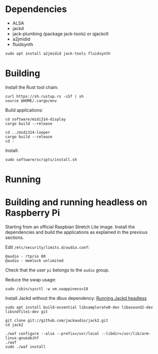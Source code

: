 
Dependencies
============

* ALSA
* jackd
* jack-plumbing (package jack-tools) or qjackctl
* a2jmidid
* fluidsynth

```
sudo apt install a2jmidid jack-tools fluidsynth
```

Building
========

Install the Rust tool chain:

```
curl https://sh.rustup.rs -sSf | sh
source $HOME/.cargo/env
```

Build applications:

```
cd software/midi314-display
cargo build --release

cd ../midi314-looper
cargo build --release
cd -
```

Install:

```
sudo software/scripts/install.sh
```

Running
=======


Building and running headless on Raspberry Pi
=============================================

Starting from an official Raspbian Stretch Lite image.
Install the dependencies and build the applications as explained in
the previous sections.

Edit `/etc/security/limits.d/audio.conf`:

```
@audio - rtprio 80
@audio - memlock unlimited
```

Check that the user `pi` belongs to the `audio` group.

Reduce the swap usage:

```
sudo /sbin/sysctl -w vm.swappiness=10
```

Install Jackd without the dbus dependency:
[Running Jackd headless](https://capocasa.net/jackd-headless)

```
sudo apt install build-essential libsamplerate0-dev libasound2-dev libsndfile1-dev git

git clone git://github.com/jackaudio/jack2.git
cd jack2

./waf configure --alsa --prefix=/usr/local --libdir=/usr/lib/arm-linux-gnueabihf
./waf
sudo ./waf install
```
